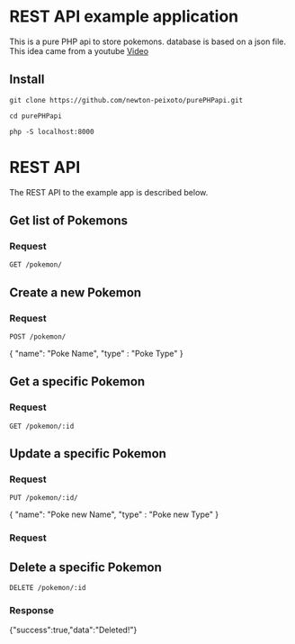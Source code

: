 # REST API example application

This is a pure PHP api to store pokemons. database is based on a json file. This idea came from a youtube [Video](https://www.youtube.com/watch?v=NxHY14rMPvc)

## Install

    git clone https://github.com/newton-peixoto/purePHPapi.git

    cd purePHPapi

    php -S localhost:8000 


# REST API

The REST API to the example app is described below.

## Get list of Pokemons

### Request

`GET /pokemon/`

## Create a new Pokemon

### Request

`POST /pokemon/`

{
    "name": "Poke Name",
    "type" : "Poke Type"
}

## Get a specific Pokemon

### Request

`GET /pokemon/:id`


## Update a specific Pokemon

### Request

`PUT /pokemon/:id/`

{
    "name": "Poke new Name",
    "type" : "Poke new Type"
}

### Request


## Delete a specific Pokemon

`DELETE /pokemon/:id`

### Response

{"success":true,"data":"Deleted!"}


